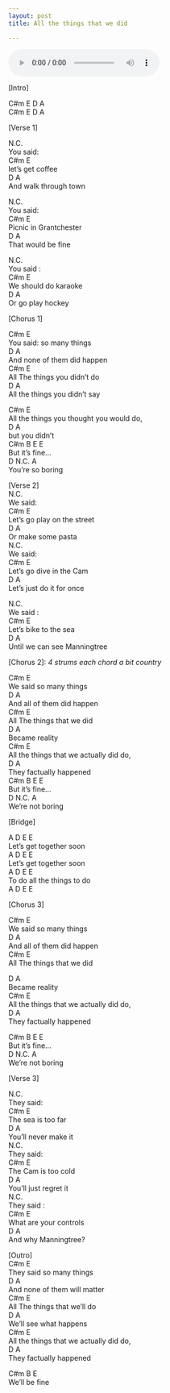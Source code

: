 ```yaml
---
layout: post
title: All the things that we did

---
```


<audio controls>
  <source src="/assets/recs/allthethingsthatwedid.m4a" type="audio/mpeg">
Your browser does not support the audio element.
</audio>

[Intro]  

C#m E D A  
C#m E D A  

[Verse 1]  

N.C.  
You said:  
C#m             E  
      let’s get coffee  
    D              A  
And walk through town  

N.C.  
You said:  
C#m               E  
     Picnic in Grantchester  
D              A  
That would be fine  

N.C.  
You said :  
C#m                   E  
     We should do karaoke  
D               A   
   Or go play hockey  

[Chorus 1]  

C#m                   E  
   You said: so many things  
 D                  A  
   And none of them did happen  
C#m                    E  
   All The things you didn’t do  
 D                     A  
   All the things you didn’t say  

C#m                     E  
   All the things you thought you would do,   
 D         A  
   but you didn’t   
C#m B    E E     
But it’s fine…     
D       N.C.  A  
  You’re so boring   

[Verse 2]  
N.C.  
We said:  
C#m                         E  
    Let’s go play on the street  
D                 A  
    Or make some pasta  
N.C.  
We said:  
C#m                         E  
      Let’s go dive in the Cam  
D                           A  
      Let’s just do it for once  

N.C.   
We said :  
C#m                   E  
   Let’s bike to the sea  
D                  A  
Until we can see Manningtree  

[Chorus 2]:
*4 strums each chord a bit country*

C#m                   E   
    We said so many things  
     D              A  
And all of them did happen  
C#m                       E  
   All The things that we did  
D           A  
   Became reality  
C#m                        E  
    All the things that we actually did do,   
D               A  
They factually happened   
C#m B    E E     
But it’s fine…     
D      N.C.  A  
  We’re not boring   


[Bridge]  

A         D          E E  
Let’s get together soon  
A         D          E E  
Let’s get together soon  
   A          D         E E  
To do all the things to do  
   A          D         E E  


[Chorus 3]  

C#m                  E  
   We said so many things  
    D               A  
And all of them did happen  
C#m                        E  
   All The things that we did  

  D           A  
    Became reality  
C#m                        E  
    All the things that we actually did do,   
D                   A  
    They factually happened   

C#m B    E E     
But it’s fine…     
D      N.C.  A  
  We’re not boring   


[Verse 3]  

N.C.  
They said:  
C#m                 E  
     The sea is too far  
D                     A  
     You’ll never make it  
N.C.  
They said:  
C#m               E  
   The Cam is too cold  
D                   A  
   You’ll just regret it  
N.C.  
They said :  
C#m                    E  
    What are your controls  
 D               A  
    And why Manningtree?  

[Outro]  
C#m                    E  
   They said so many things  
    D                  A  
And none of them will matter   
C#m                           E  
    All The things that we’ll do  
D                   A  
    We’ll see what happens  
C#m                          E  
    All the things that we actually did do,   
 D                  A  
    They factually happened   


C#m   B    E     
We’ll be fine  
